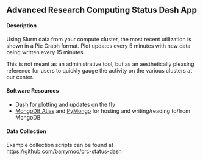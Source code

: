 Advanced Research Computing Status Dash App
---

#### Description

Using Slurm data from your compute cluster, the most recent utilization is
shown in a Pie Graph format. Plot updates every 5 minutes with new data being
written every 15 minutes.

This is not meant as an administrative tool, but as an aesthetically pleasing
reference for users to quickly gauge the activity on the various clusters at our
center.

#### Software Resources

- [Dash](https://plot.ly/products/dash/) for plotting and updates on the fly
- [MongoDB Atlas](https://www.mongodb.com/cloud/atlas) and
  [PyMongo](http://api.mongodb.com/python/current/tutorial.html) for hosting
  and writing/reading to/from MongoDB

#### Data Collection

Example collection scripts can be found at
https://github.com/barrymoo/crc-status-dash
